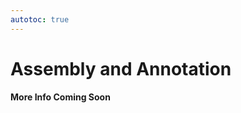 ```yaml
---
autotoc: true
---
```


<slot name="/events/gcc2024/header" />
<div class="text-center">

# Assembly and Annotation

**More Info Coming Soon**
</div>
